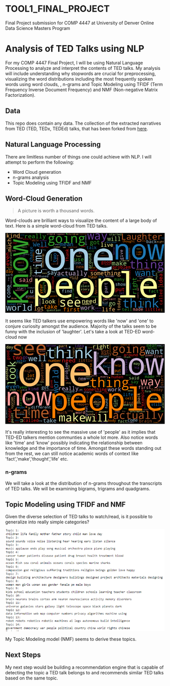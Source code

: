# TOOL1_FINAL_PROJECT
Final Project submission for COMP 4447 at University of Denver Online Data Science Masters Program

# Analysis of TED Talks using NLP

For my COMP 4447 Final Project, I will be using Natural Language Processing to analyze and interpret the contents of TED talks. My analysis will include understanding why stopwords are crucial for preprocessing, visualizing the word distributions including the most frequently spoken words using word clouds, , n-grams and Topic Modeling using TFIDF (Term Frequency Inverse Document Frequency) and NMF (Non-negative Matrix Factorization).

## Data

This repo does contain any data. The collection of the extracted narratives from TED (TED, TEDx, TEDEd) talks, that has been forked from [here](https://github.com/saranyan/TED-Talks).

## Natural Language Processing

There are limitless number of things one could achieve with NLP. I will attempt to perform the following:
* Word Cloud generation
* n-grams analysis
* Topic Modeling using TFIDF and NMF

## Word-Cloud Generation

> A picture is worth a thousand words. 

Word-clouds are brilliant ways to visualize the content of a large body of text. Here is a simple word-cloud from TED talks.

![image](ted_cloud.png)

It seems like TED talkers use empowering words like 'now' and 'one' to conjure curiosity amongst the audience. Majority of the talks seem to be funny with the inclusion of 'laughter'.
Let's take a look at TED-ED word-cloud now

![image](ted_ed_cloud.png)

It's really interesting to see the massive use of 'people' as it implies that TED-ED talkers mention communties a whole lot more. Also notice words like 'time' and 'know' possibly indicating the relationship between knowledge and the importance of time. Amongst these words standing out from the rest, we can still notice academic words of context like 'fact','make','thought','life' etc. 

### n-grams

We will take a look at the distribution of n-grams throughout the transcripts of TED talks. We will be examining bigrams, trigrams and quadgrams.


## Topic Modeling using TFIDF and NMF

Given the diverse selection of TED talks to watch/read, is it possible to generalize into really simple categories?

![image](images/topic_modeling.png)

My Topic Modeling model (NMF) seems to derive these topics.

## Next Steps

My next step would be building a recommendation engine that is capable of detecting the topic a TED talk belongs to and recommends similar TED talks based on the same topic.








